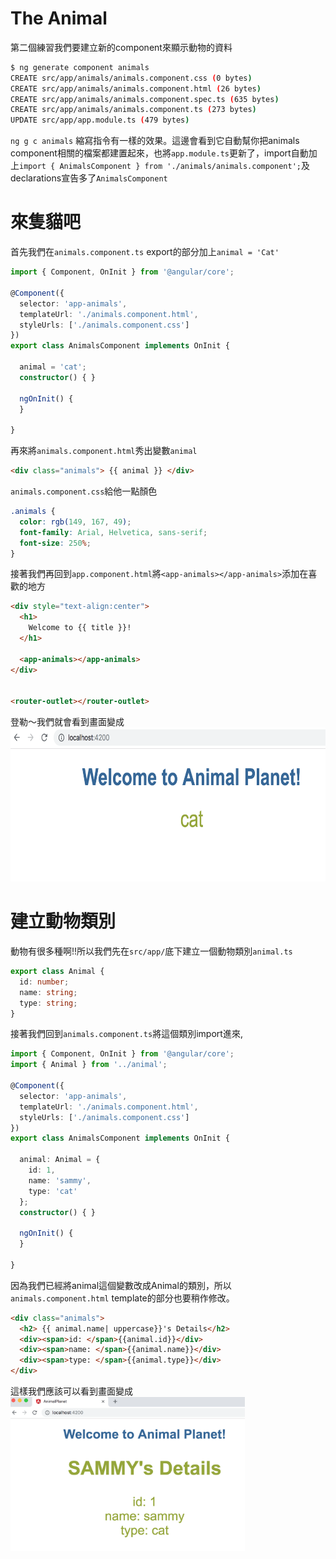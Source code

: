 # The Animal
第二個練習我們要建立新的component來顯示動物的資料<br/>

```sh
$ ng generate component animals
CREATE src/app/animals/animals.component.css (0 bytes)
CREATE src/app/animals/animals.component.html (26 bytes)
CREATE src/app/animals/animals.component.spec.ts (635 bytes)
CREATE src/app/animals/animals.component.ts (273 bytes)
UPDATE src/app/app.module.ts (479 bytes)
```
`ng g c animals` 縮寫指令有一樣的效果。這邊會看到它自動幫你把animals component相關的檔案都建置起來，也將`app.module.ts`更新了，import自動加上`import { AnimalsComponent } from './animals/animals.component';`及declarations宣告多了`AnimalsComponent`

# 來隻貓吧

首先我們在`animals.component.ts` export的部分加上`animal = 'Cat'`

```ts
import { Component, OnInit } from '@angular/core';

@Component({
  selector: 'app-animals',
  templateUrl: './animals.component.html',
  styleUrls: ['./animals.component.css']
})
export class AnimalsComponent implements OnInit {

  animal = 'cat';
  constructor() { }

  ngOnInit() {
  }

}
```

再來將`animals.component.html`秀出變數`animal`

```html
<div class="animals"> {{ animal }} </div>
```

`animals.component.css`給他一點顏色

```css
.animals {
  color: rgb(149, 167, 49);
  font-family: Arial, Helvetica, sans-serif;
  font-size: 250%;
}
```

接著我們再回到`app.component.html`將`<app-animals></app-animals>`添加在喜歡的地方

```html
<div style="text-align:center">
  <h1>
    Welcome to {{ title }}!
  </h1>

  <app-animals></app-animals>
</div>


<router-outlet></router-outlet>
```
登勒～我們就會看到畫面變成
<img src='../img/tutorial2_1.png' height='246px' >

# 建立動物類別
動物有很多種啊!!所以我們先在`src/app/`底下建立一個動物類別`animal.ts`

```ts
export class Animal {
  id: number;
  name: string;
  type: string;
}
```
接著我們回到`animals.component.ts`將這個類別import進來,

```ts
import { Component, OnInit } from '@angular/core';
import { Animal } from '../animal';

@Component({
  selector: 'app-animals',
  templateUrl: './animals.component.html',
  styleUrls: ['./animals.component.css']
})
export class AnimalsComponent implements OnInit {

  animal: Animal = {
    id: 1,
    name: 'sammy',
    type: 'cat'
  };
  constructor() { }

  ngOnInit() {
  }

}
```

因為我們已經將animal這個變數改成Animal的類別，所以`animals.component.html` template的部分也要稍作修改。

```html
<div class="animals">
  <h2> {{ animal.name| uppercase}}'s Details</h2>
  <div><span>id: </span>{{animal.id}}</div>
  <div><span>name: </span>{{animal.name}}</div>
  <div><span>type: </span>{{animal.type}}</div>
</div>
```
這樣我們應該可以看到畫面變成
<img src='../img/tutorial2_2.png' height='246px' align='left'>


